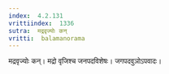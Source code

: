 ```yaml
---
index:  4.2.131
vrittiindex:  1336
sutra:  मद्रवृज्योः कन्
vritti:  balamanorama 
---
```


मद्रवृज्योः कन्। मद्रो वृजिश्च जनपदविशेषः। जगपदवुञोऽपवादः। 

